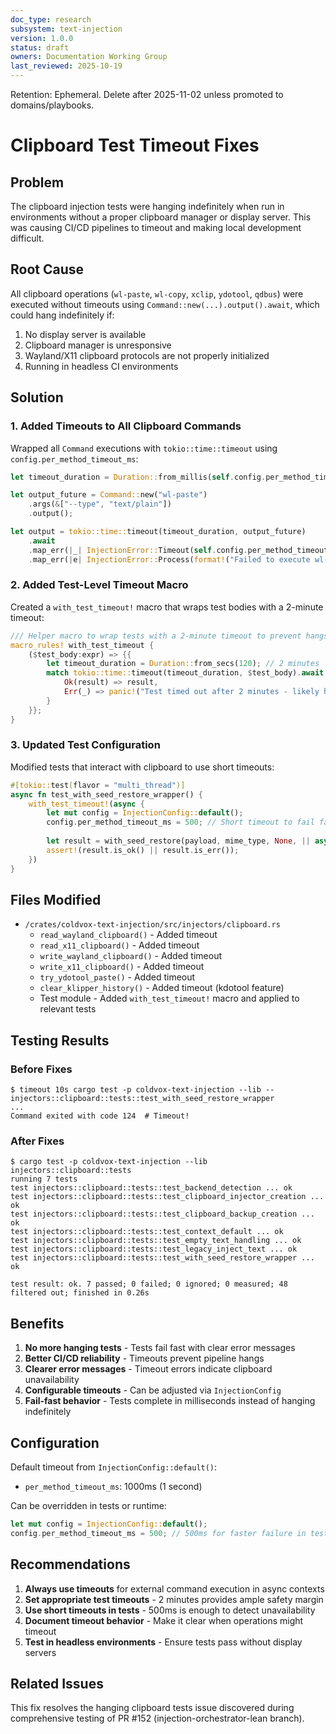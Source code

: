 ```yaml
---
doc_type: research
subsystem: text-injection
version: 1.0.0
status: draft
owners: Documentation Working Group
last_reviewed: 2025-10-19
---
```


Retention: Ephemeral. Delete after 2025-11-02 unless promoted to domains/playbooks.

# Clipboard Test Timeout Fixes

## Problem

The clipboard injection tests were hanging indefinitely when run in environments without a proper clipboard manager or display server. This was causing CI/CD pipelines to timeout and making local development difficult.

## Root Cause

All clipboard operations (`wl-paste`, `wl-copy`, `xclip`, `ydotool`, `qdbus`) were executed without timeouts using `Command::new(...).output().await`, which could hang indefinitely if:

1. No display server is available
2. Clipboard manager is unresponsive
3. Wayland/X11 clipboard protocols are not properly initialized
4. Running in headless CI environments

## Solution

### 1. Added Timeouts to All Clipboard Commands

Wrapped all `Command` executions with `tokio::time::timeout` using `config.per_method_timeout_ms`:

```rust
let timeout_duration = Duration::from_millis(self.config.per_method_timeout_ms);

let output_future = Command::new("wl-paste")
    .args(&["--type", "text/plain"])
    .output();

let output = tokio::time::timeout(timeout_duration, output_future)
    .await
    .map_err(|_| InjectionError::Timeout(self.config.per_method_timeout_ms))?
    .map_err(|e| InjectionError::Process(format!("Failed to execute wl-paste: {}", e)))?;
```

### 2. Added Test-Level Timeout Macro

Created a `with_test_timeout!` macro that wraps test bodies with a 2-minute timeout:

```rust
/// Helper macro to wrap tests with a 2-minute timeout to prevent hangs
macro_rules! with_test_timeout {
    ($test_body:expr) => {{
        let timeout_duration = Duration::from_secs(120); // 2 minutes
        match tokio::time::timeout(timeout_duration, $test_body).await {
            Ok(result) => result,
            Err(_) => panic!("Test timed out after 2 minutes - likely hanging on clipboard operations"),
        }
    }};
}
```

### 3. Updated Test Configuration

Modified tests that interact with clipboard to use short timeouts:

```rust
#[tokio::test(flavor = "multi_thread")]
async fn test_with_seed_restore_wrapper() {
    with_test_timeout!(async {
        let mut config = InjectionConfig::default();
        config.per_method_timeout_ms = 500; // Short timeout to fail fast
        
        let result = with_seed_restore(payload, mime_type, None, || async { Ok(()) }).await;
        assert!(result.is_ok() || result.is_err());
    })
}
```

## Files Modified

- `/crates/coldvox-text-injection/src/injectors/clipboard.rs`
  - `read_wayland_clipboard()` - Added timeout
  - `read_x11_clipboard()` - Added timeout
  - `write_wayland_clipboard()` - Added timeout
  - `write_x11_clipboard()` - Added timeout
  - `try_ydotool_paste()` - Added timeout
  - `clear_klipper_history()` - Added timeout (kdotool feature)
  - Test module - Added `with_test_timeout!` macro and applied to relevant tests

## Testing Results

### Before Fixes
```
$ timeout 10s cargo test -p coldvox-text-injection --lib -- injectors::clipboard::tests::test_with_seed_restore_wrapper
...
Command exited with code 124  # Timeout!
```

### After Fixes
```
$ cargo test -p coldvox-text-injection --lib injectors::clipboard::tests
running 7 tests
test injectors::clipboard::tests::test_backend_detection ... ok
test injectors::clipboard::tests::test_clipboard_injector_creation ... ok
test injectors::clipboard::tests::test_clipboard_backup_creation ... ok
test injectors::clipboard::tests::test_context_default ... ok
test injectors::clipboard::tests::test_empty_text_handling ... ok
test injectors::clipboard::tests::test_legacy_inject_text ... ok
test injectors::clipboard::tests::test_with_seed_restore_wrapper ... ok

test result: ok. 7 passed; 0 failed; 0 ignored; 0 measured; 48 filtered out; finished in 0.26s
```

## Benefits

1. **No more hanging tests** - Tests fail fast with clear error messages
2. **Better CI/CD reliability** - Timeouts prevent pipeline hangs
3. **Clearer error messages** - Timeout errors indicate clipboard unavailability
4. **Configurable timeouts** - Can be adjusted via `InjectionConfig`
5. **Fail-fast behavior** - Tests complete in milliseconds instead of hanging indefinitely

## Configuration

Default timeout from `InjectionConfig::default()`:
- `per_method_timeout_ms`: 1000ms (1 second)

Can be overridden in tests or runtime:
```rust
let mut config = InjectionConfig::default();
config.per_method_timeout_ms = 500; // 500ms for faster failure in tests
```

## Recommendations

1. **Always use timeouts** for external command execution in async contexts
2. **Set appropriate test timeouts** - 2 minutes provides ample safety margin
3. **Use short timeouts in tests** - 500ms is enough to detect unavailability
4. **Document timeout behavior** - Make it clear when operations might timeout
5. **Test in headless environments** - Ensure tests pass without display servers

## Related Issues

This fix resolves the hanging clipboard tests issue discovered during comprehensive testing of PR #152 (injection-orchestrator-lean branch).
